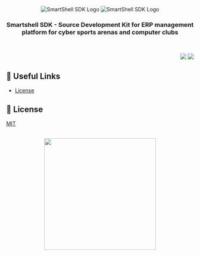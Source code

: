 <br/>
<br/>
<div align="middle">

![SmartShell SDK Logo](https://i.imgur.com/bFqB46L.png#gh-dark-mode-only)
![SmartShell SDK Logo](https://i.imgur.com/DNHCrRf.png#gh-light-mode-only)

</div>



<h3 align="center">
    <strong>Smartshell SDK</strong> - Source Development Kit for ERP management platform for cyber sports arenas and computer clubs  
</h3>
<br/>
<p align="right">
    <img src="https://i.imgur.com/XfArZkI.png" />
    <img src="https://i.imgur.com/h8cehu5.png" />
</p>

<h2 id="install"><strong>🔗 Useful Links</strong></h2>

* <a href="#license">License</a>

<h2 id="license"><strong>📜 License</strong></h2>

[MIT](https://github.com/xl-soft/smartashell-sdk/blob/main/LICENSE)

<br/>
<div align="center">
  <a href="https://t.me/xlsoftware" target="_blank" rel="noreferrer">
    <img src="https://i.imgur.com/xxZkZfo.png" width=300>
  </a>
</div>
